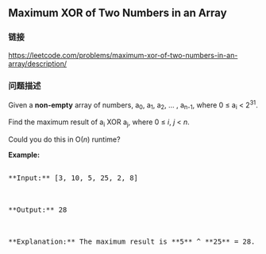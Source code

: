 ## Maximum XOR of Two Numbers in an Array  
### 链接  
https://leetcode.com/problems/maximum-xor-of-two-numbers-in-an-array/description/  
### 问题描述
Given a **non-empty** array of numbers, a<sub>0</sub>, a<sub>1</sub>, a<sub>2</sub>, … , a<sub>n-1</sub>, where 0 &le; a<sub>i</sub> < 2<sup>31</sup>.

Find the maximum result of a<sub>i</sub> XOR a<sub>j</sub>, where 0 &le; *i*, *j* &lt; *n*.

Could you do this in O(*n*) runtime?

**Example:**
<pre>
**Input:** [3, 10, 5, 25, 2, 8]

**Output:** 28

**Explanation:** The maximum result is **5** ^ **25** = 28.
</pre>

